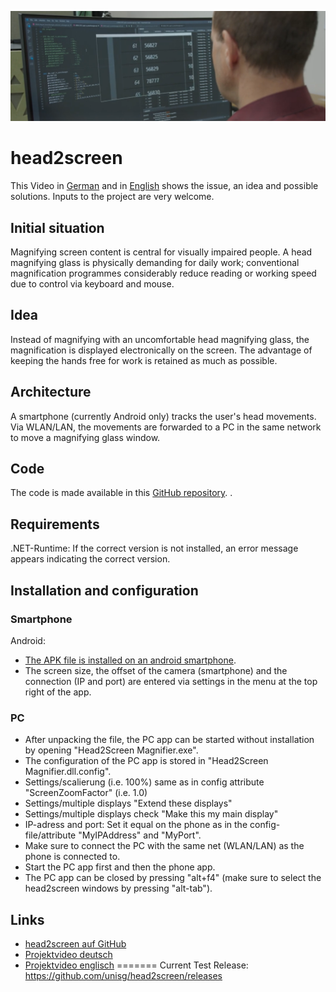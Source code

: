 ![The image shows a person in front of a screen where a magnifying window is visible.](./assets/h2s_title.PNG)


# head2screen

This Video in [German](https://youtu.be/FL9GKvcjw24) and in [English](https://youtu.be/iKTDF_K0fzY) shows the issue, an idea and possible solutions. Inputs to the project are very welcome.


## Initial situation

Magnifying screen content is central for visually impaired people. A head magnifying glass is physically demanding for daily work; conventional magnification programmes considerably reduce reading or working speed due to control via keyboard and mouse.


## Idea

Instead of magnifying with an uncomfortable head magnifying glass, the magnification is displayed electronically on the screen. The advantage of keeping the hands free for work is retained as much as possible.


## Architecture

A smartphone (currently Android only) tracks the user's head movements. Via WLAN/LAN, the movements are forwarded to a PC in the same network to move a magnifying glass window.


## Code

The code is made available in this [GitHub repository](https://github.com/unisg/head2screen).
.

## Requirements

.NET-Runtime: If the correct version is not installed, an error message appears indicating the correct version.


## Installation and configuration

### Smartphone

Android:
- [The APK file is installed on an android smartphone](https://www.groovypost.com/howto/install-apk-files-on-android/).
- The screen size, the offset of the camera (smartphone) and the connection (IP and port) are entered via settings in the menu at the top right of the app.

### PC
- After unpacking the file, the PC app can be started without installation by opening "Head2Screen Magnifier.exe".
- The configuration of the PC app is stored in "Head2Screen Magnifier.dll.config".
- Settings/scalierung (i.e. 100%) same as in config attribute "ScreenZoomFactor" (i.e. 1.0)
- Settings/multiple displays "Extend these displays"
- Settings/multiple displays check "Make this my main display"
- IP-adress and port: Set it equal on the phone as in the config-file/attribute "MyIPAddress" and "MyPort".
- Make sure to connect the PC with the same net (WLAN/LAN) as the phone is connected to.
- Start the PC app first and then the phone app.
- The PC app can be closed by pressing "alt+f4" (make sure to select the head2screen windows by pressing "alt-tab").


## Links

- [head2screen auf GitHub](https://github.com/unisg/head2screen)
- [Projektvideo deutsch](https://youtu.be/FL9GKvcjw24)
- [Projektvideo englisch](https://youtu.be/iKTDF_K0fzY)
=======
Current Test Release: https://github.com/unisg/head2screen/releases
